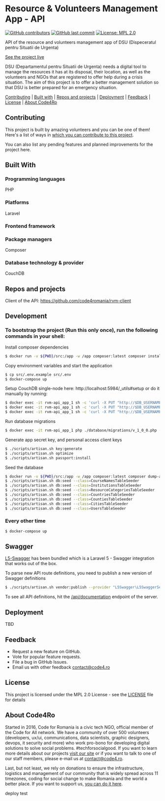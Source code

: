 # Resource & Volunteers Management App - API

[![GitHub contributors](https://img.shields.io/github/contributors/code4romania/rvm-api.svg?style=for-the-badge)](https://github.com/code4romania/rvm-api/graphs/contributors)    [![GitHub last commit](https://img.shields.io/github/last-commit/code4romania/rvm-api.svg?style=for-the-badge)](https://github.com/code4romania/rvm-api/commits/master) [![License: MPL 2.0](https://img.shields.io/badge/license-MPL%202.0-brightgreen.svg?style=for-the-badge)](https://opensource.org/licenses/MPL-2.0)

API of the resource and volunteers management app of DSU (Dispeceratul pentru Situatii de Urgenta)

[See the project live](https://www.figma.com/proto/K7Qqywpx1QFVzG1ml2Fa3qsv/Resource-%26-Volunteer-Management-App?scaling=min-zoom)

DSU (Departamentul pentru Situatii de Urgenta) needs a digital tool to manage the resources it has at its disposal, their location, as well as the volunteers and NGOs that are registered to offer help during a crisis situation. The aim of this project is to offer a better management solution so that DSU is better prepared for an emergency situation.

[Contributing](#contributing) | [Built with](#built-with) | [Repos and projects](#repos-and-projects) | [Deployment](#deployment) | [Feedback](#feedback) | [License](#license) | [About Code4Ro](#about-code4ro)

## Contributing

This project is built by amazing volunteers and you can be one of them! Here's a list of ways in [which you can contribute to this project](.github/CONTRIBUTING.MD).

You can also list any pending features and planned improvements for the project here.

## Built With

### Programming languages

PHP

### Platforms

Laravel

### Frontend framework

### Package managers

Composer

### Database technology & provider

CouchDB

## Repos and projects

Client of the API: https://github.com/code4romania/rvm-client


## Development

### To bootstrap the project (Run this only once), run the following commands in your shell:

Install composer dependencies
```bash
$ docker run -v ${PWD}/src:/app -w /app composer:latest composer install --ignore-platform-reqs --no-scripts --no-interaction --prefer-dist --optimize-autoloader
```

Copy environment variables and start the application
```bash
$ cp src/.env.example src/.env
$ docker-compose up
```

Setup CouchDB single-node here: http://localhost:5984/_utils#setup or do it manually by running:
```bash
$ docker exec -it rvm-api_app_1 sh -c 'curl -X PUT "http://$DB_USERNAME:$DB_PASSWORD@$DB_HOST:$DB_PORT/_users"'
$ docker exec -it rvm-api_app_1 sh -c 'curl -X PUT "http://$DB_USERNAME:$DB_PASSWORD@$DB_HOST:$DB_PORT/_replicator"'
$ docker exec -it rvm-api_app_1 sh -c 'curl -X PUT "http://$DB_USERNAME:$DB_PASSWORD@$DB_HOST:$DB_PORT/_global_changes"'
```

Run database migrations
```bash
$ docker exec -it rvm-api_app_1 php ./database/migrations/v_1_0_0.php -c migrate
```

Generate app secret key, and personal access client keys
```bash
$ ./scripts/artisan.sh key:generate
$ ./scripts/artisan.sh optimize
$ ./scripts/artisan.sh passport:install
```

Seed the database
```bash
$ docker run -v ${PWD}/src:/app -w /app composer:latest composer dump-autoload
$ ./scripts/artisan.sh db:seed --class=CourseNamesTableSeeder
$ ./scripts/artisan.sh db:seed --class=InstitutionsTableSeeder
$ ./scripts/artisan.sh db:seed --class=ResourceCategoriesTableSeeder
$ ./scripts/artisan.sh db:seed --class=CountriesTableSeeder
$ ./scripts/artisan.sh db:seed --class=CountiesTableSeeder
$ ./scripts/artisan.sh db:seed --class=CitiesTableSeeder
$ ./scripts/artisan.sh db:seed --class=UsersTableSeeder
```

### Every other time

```bash
$ docker-compose up
```

## Swagger
[L5-Swagger](https://github.com/DarkaOnLine/L5-Swagger) has been bundled which is a Laravel 5 - Swagger integration that
works out of the box.

To parse new API route definitions, you need to publish a new version of Swagger definitions

```bash
$ ./scripts/artisan.sh vendor:publish --provider "L5Swagger\L5SwaggerServiceProvider"
```

To see all API definitions, hit the [/api/documentation](http://localhost:8080/api/documentation) endpoint of the server.
## Deployment

TBD

## Feedback

* Request a new feature on GitHub.
* Vote for popular feature requests.
* File a bug in GitHub Issues.
* Email us with other feedback contact@code4.ro

## License

This project is licensed under the MPL 2.0 License - see the [LICENSE](LICENSE) file for details

## About Code4Ro

Started in 2016, Code for Romania is a civic tech NGO, official member of the Code for All network. We have a community of over 500 volunteers (developers, ux/ui, communications, data scientists, graphic designers, devops, it security and more) who work pro-bono for developing digital solutions to solve social problems. #techforsocialgood. If you want to learn more details about our projects [visit our site](https://www.code4.ro/en/) or if you want to talk to one of our staff members, please e-mail us at contact@code4.ro.

Last, but not least, we rely on donations to ensure the infrastructure, logistics and management of our community that is widely spread across 11 timezones, coding for social change to make Romania and the world a better place. If you want to support us, [you can do it here](https://code4.ro/en/donate/).

deploy test
